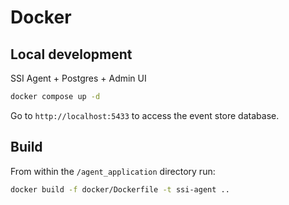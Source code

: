 # Docker

## Local development

SSI Agent + Postgres + Admin UI

```bash
docker compose up -d
```

Go to `http://localhost:5433` to access the event store database.

## Build

From within the `/agent_application` directory run:

```bash
docker build -f docker/Dockerfile -t ssi-agent ..
```

